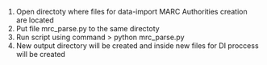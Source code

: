  1. Open directoty where files for data-import MARC Authorities creation are located 
 2. Put file mrc_parse.py to the same directoty
 3. Run script using command > python mrc_parse.py
 4. New output directory will be created and inside new files for DI proccess will be created 